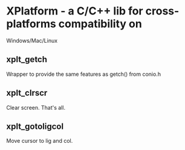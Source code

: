 # XPlatform - a C/C++ lib for cross-platforms compatibility on 
Windows/Mac/Linux

## xplt_getch
Wrapper to provide the same features as getch() from conio.h 

## xplt_clrscr
Clear screen. That's all.

## xplt_gotoligcol
Move cursor to lig and col.
